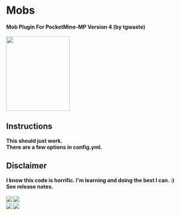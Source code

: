 # Mobs
<b>Mob Plugin For PocketMine-MP Version 4 (by tgwaste)<b>
<br />
<br />
<img src="https://github.com/tgwaste/Mobs/blob/main/icon.png" height=200 width=170>
<br />
## Instructions
This should just work.
<br />
There are a few options in config.yml.
<br />
## Disclaimer
I know this code is horrific. I'm learning and doing the best I can. :)
<br />
See release notes.
<br />
<br />
[![](https://poggit.pmmp.io/shield.state/Mobs)](https://poggit.pmmp.io/p/Mobs)
<a href="https://poggit.pmmp.io/p/Mobs"><img src="https://poggit.pmmp.io/shield.state/Mobs"></a>
<br />
[![](https://poggit.pmmp.io/shield.api/Mobs)](https://poggit.pmmp.io/p/Mobs)
<a href="https://poggit.pmmp.io/p/Mobs"><img src="https://poggit.pmmp.io/shield.api/Mobs"></a>

